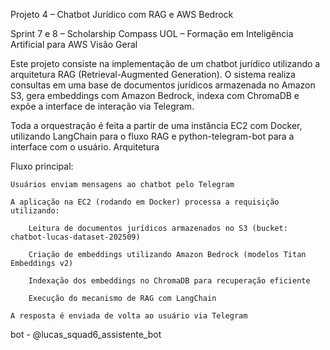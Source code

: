 Projeto 4 – Chatbot Jurídico com RAG e AWS Bedrock

Sprint 7 e 8 – Scholarship Compass UOL – Formação em Inteligência Artificial para AWS
Visão Geral

Este projeto consiste na implementação de um chatbot jurídico utilizando a arquitetura RAG (Retrieval-Augmented Generation).
O sistema realiza consultas em uma base de documentos jurídicos armazenada no Amazon S3, gera embeddings com Amazon Bedrock, indexa com ChromaDB e expõe a interface de interação via Telegram.

Toda a orquestração é feita a partir de uma instância EC2 com Docker, utilizando LangChain para o fluxo RAG e python-telegram-bot para a interface com o usuário.
 Arquitetura

Fluxo principal:

    Usuários enviam mensagens ao chatbot pelo Telegram

    A aplicação na EC2 (rodando em Docker) processa a requisição utilizando:

        Leitura de documentos jurídicos armazenados no S3 (bucket: chatbot-lucas-dataset-202509)

        Criação de embeddings utilizando Amazon Bedrock (modelos Titan Embeddings v2)

        Indexação dos embeddings no ChromaDB para recuperação eficiente

        Execução do mecanismo de RAG com LangChain

    A resposta é enviada de volta ao usuário via Telegram



bot -  @lucas_squad6_assistente_bot

